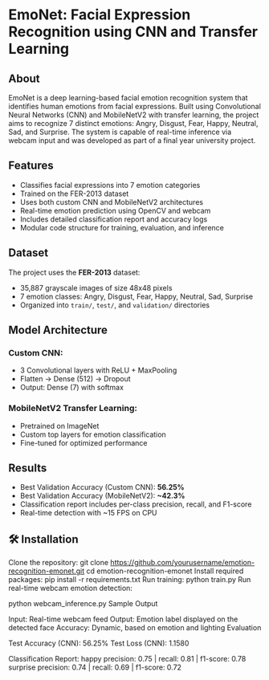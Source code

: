 # EmoNet: Facial Expression Recognition using CNN and Transfer Learning

## About
EmoNet is a deep learning-based facial emotion recognition system that identifies human emotions from facial expressions. Built using Convolutional Neural Networks (CNN) and MobileNetV2 with transfer learning, the project aims to recognize 7 distinct emotions: Angry, Disgust, Fear, Happy, Neutral, Sad, and Surprise. The system is capable of real-time inference via webcam input and was developed as part of a final year university project.

## Features
- Classifies facial expressions into 7 emotion categories
- Trained on the FER-2013 dataset
- Uses both custom CNN and MobileNetV2 architectures
- Real-time emotion prediction using OpenCV and webcam
- Includes detailed classification report and accuracy logs
- Modular code structure for training, evaluation, and inference

## Dataset
The project uses the **FER-2013** dataset:
- 35,887 grayscale images of size 48x48 pixels
- 7 emotion classes: Angry, Disgust, Fear, Happy, Neutral, Sad, Surprise
- Organized into `train/`, `test/`, and `validation/` directories

##  Model Architecture

### Custom CNN:
- 3 Convolutional layers with ReLU + MaxPooling
- Flatten → Dense (512) → Dropout
- Output: Dense (7) with softmax

### MobileNetV2 Transfer Learning:
- Pretrained on ImageNet
- Custom top layers for emotion classification
- Fine-tuned for optimized performance

## Results
- Best Validation Accuracy (Custom CNN): **56.25%**
- Best Validation Accuracy (MobileNetV2): **~42.3%**
- Classification report includes per-class precision, recall, and F1-score
- Real-time detection with ~15 FPS on CPU

## 🛠️ Installation

Clone the repository:
git clone https://github.com/yourusername/emotion-recognition-emonet.git
cd emotion-recognition-emonet
Install required packages:
pip install -r requirements.txt
Run training:
python train.py
Run real-time webcam emotion detection:

python webcam_inference.py
Sample Output

Input: Real-time webcam feed
Output: Emotion label displayed on the detected face
Accuracy: Dynamic, based on emotion and lighting
Evaluation

Test Accuracy (CNN): 56.25%
Test Loss (CNN): 1.1580

Classification Report:
happy       precision: 0.75 | recall: 0.81 | f1-score: 0.78
surprise    precision: 0.74 | recall: 0.69 | f1-score: 0.72
